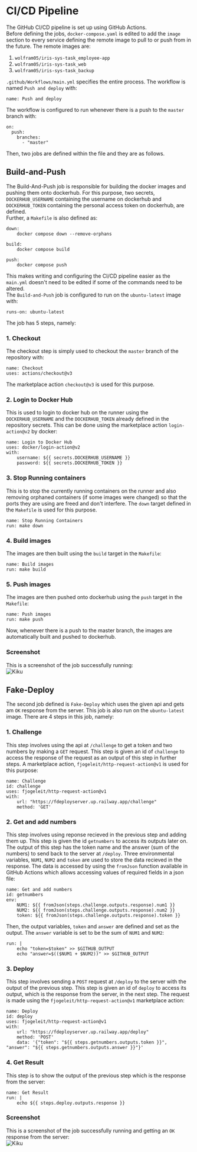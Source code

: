 # CI/CD Pipeline

The GitHub CI/CD pipeline is set up using GitHub Actions.<br>
Before defining the jobs, <code>docker-compose.yaml</code> is edited to add the <code>image</code> section to every service defining the remote image to pull to or push from in the future. The remote images are:
1. <code>wolfram05/iris-sys-task_employee-app </code>
2. <code>wolfram05/iris-sys-task_web</code>
3. <code>wolfram05/iris-sys-task_backup</code>

<code>.github/Workflows/main.yml</code> specifies the entire process. The workflow is named <code>Push and deploy</code> with:
```
name: Push and deploy
```
The workflow is configured to run whenever there is a push to the <code>master</code> branch with:
```
on:
  push:
    branches:
      - "master"
```
Then, two jobs are defined within the file and they are as follows.

## Build-and-Push

The Build-And-Push job is responsible for building the docker images and pushing them onto dockerhub. For this purpose, two secrets, <code>DOCKERHUB_USERNAME</code> containing the username on dockerhub and <code>DOCKERHUB_TOKEN</code> containing the personal access token on dockerhub, are defined.<br>
Further, a <code>Makefile</code> is also defined as:
```
down:
	docker compose down --remove-orphans

build:
	docker compose build

push:
	docker compose push
```
This makes writing and configuring the CI/CD pipeline easier as the <code>main.yml</code> doesn't need to be edited if some of the commands need to be altered.<br>
The <code>Build-and-Push</code> job is configured to run on the <code>ubuntu-latest</code> image with:
```
runs-on: ubuntu-latest
```

The job has 5 steps, namely:
### 1. Checkout
The checkout step is simply used to checkout the <code>master</code> branch of the repository with:
```
name: Checkout
uses: actions/checkout@v3
```
The marketplace action <code>checkout@v3</code> is used for this purpose.<br>
### 2. Login to Docker Hub
This is used to login to docker hub on the runner using the <code>DOCKERHUB_USERNAME</code> and the <code>DOCKERHUB_TOKEN</code> already defined in the repository secrets. This can be done using the marketplace action <code>login-action@v2</code> by docker:
```
name: Login to Docker Hub
uses: docker/login-action@v2
with:
    username: ${{ secrets.DOCKERHUB_USERNAME }}
    password: ${{ secrets.DOCKERHUB_TOKEN }}
```
### 3. Stop Running containers
This is to stop the currently running containers on the runner and also removing orphaned containers (if some images were changed) so that the ports they are using are freed and don't interfere. The <code>down</code> target defined in the <code>Makefile</code> is used for this purpose.
```
name: Stop Running Containers
run: make down
```
### 4. Build images
The images are then built using the <code>build</code> target in the <code>Makefile</code>:
```
name: Build images
run: make build
```
### 5. Push images
The images are then pushed onto dockerhub using the <code>push</code> target in the <code>Makefile</code>:
```
name: Push images
run: make push
```
Now, whenever there is a push to the master branch, the images are automatically built and pushed to dockerhub.

### Screenshot
This is a screenshot of the job successfully running:<br>
![Kiku](Screenshots/job1.png)

## Fake-Deploy
The second job defined is <code>Fake-Deploy</code> which uses the given api and gets am <code>OK</code> response from the server. This job is also run on the <code>ubuntu-latest</code> image.
There are 4 steps in this job, namely:
### 1. Challenge
This step involves using the api at <code>/challenge</code> to get a token and two numbers by making a <code>GET</code> request. This step is given an id of <code>challenge</code> to access the response of the request as an output of this step in further steps. A marketplace action, <code>fjogeleit/http-request-action@v1</code> is used for this purpose:
```
name: Challenge
id: challenge
uses: fjogeleit/http-request-action@v1
with:
    url: "https://fdeployserver.up.railway.app/challenge"
    method: 'GET'
```
### 2. Get and add numbers
This step involves using reponse recieved in the previous step and adding them up. This step is given the id <code>getnumbers</code> to access its outputs later on. The output of this step has the token name and the answer (sum of the numbers) to send back to the server at <code>/deploy</code>. Three environmental variables, <code>NUM1</code>, <code>NUM2</code> and <code>token</code> are used to store the data recieved in the response. The data is accessed by using the <code>fromJson</code> function available in GitHub Actions which allows accessing values of required fields in a json file:
```
name: Get and add numbers
id: getnumbers
env:
    NUM1: ${{ fromJson(steps.challenge.outputs.response).num1 }}
    NUM2: ${{ fromJson(steps.challenge.outputs.response).num2 }}
    token: ${{ fromJson(steps.challenge.outputs.response).token }}
```
Then, the output variables, <code>token</code> and <code>answer</code> are defined and set as the output. The <code>answer</code> variable is set to be the sum of <code>NUM1</code> and <code>NUM2</code>:
```
run: |
    echo "token=$token" >> $GITHUB_OUTPUT
    echo "answer=$(($NUM1 + $NUM2))" >> $GITHUB_OUTPUT
```
### 3. Deploy
This step involves sending a <code>POST</code> request at <code>/deploy</code> to the server with the output of the previous step. This step is given an id of <code>deploy</code> to access its output, which is the response from the server, in the next step. The request is made using the <code>fjogeleit/http-request-action@v1</code> marketplace action:
```
name: Deploy
id: deploy
uses: fjogeleit/http-request-action@v1
with:
    url: "https://fdeployserver.up.railway.app/deploy"
    method: 'POST'
    data: '{"token": "${{ steps.getnumbers.outputs.token }}", "answer": "${{ steps.getnumbers.outputs.answer }}"}'
```
### 4. Get Result
This step is to show the output of the previous step which is the response from the server:
```
name: Get Result
run: |
    echo ${{ steps.deploy.outputs.response }}
```
### Screenshot
This is a screenshot of the job successfully running and getting an <code>OK</code> response from the server:<br>
![Kiku](Screenshots/job2.png)
